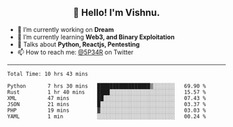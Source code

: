 <h2 align="center">👋 Hello! I'm Vishnu.</h2>


- 🔭 I’m currently working on **Dream**
- 🌱 I’m currently learning **Web3, and Binary Exploitation**
- 💬 Talks about **Python, Reactjs, Pentesting**
- 📫 How to reach me: [@5P34R](https://twitter.com/Vishnu27302693) on Twitter

---
<!--START_SECTION:waka-->

```text
Total Time: 10 hrs 43 mins

Python       7 hrs 30 mins   █████████████████▒░░░░░░░   69.90 %
Rust         1 hr 40 mins    ████░░░░░░░░░░░░░░░░░░░░░   15.57 %
XML          47 mins         ██░░░░░░░░░░░░░░░░░░░░░░░   07.43 %
JSON         21 mins         █░░░░░░░░░░░░░░░░░░░░░░░░   03.37 %
PHP          19 mins         ▓░░░░░░░░░░░░░░░░░░░░░░░░   03.03 %
YAML         1 min           ░░░░░░░░░░░░░░░░░░░░░░░░░   00.24 %
```

<!--END_SECTION:waka-->
